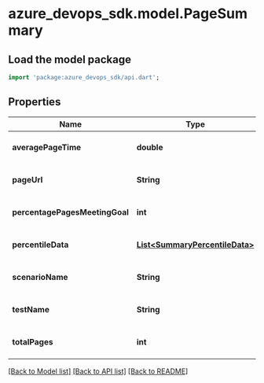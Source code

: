 # azure_devops_sdk.model.PageSummary

## Load the model package
```dart
import 'package:azure_devops_sdk/api.dart';
```

## Properties
Name | Type | Description | Notes
------------ | ------------- | ------------- | -------------
**averagePageTime** | **double** |  | [optional] [default to null]
**pageUrl** | **String** |  | [optional] [default to null]
**percentagePagesMeetingGoal** | **int** |  | [optional] [default to null]
**percentileData** | [**List&lt;SummaryPercentileData&gt;**](SummaryPercentileData.md) |  | [optional] [default to []]
**scenarioName** | **String** |  | [optional] [default to null]
**testName** | **String** |  | [optional] [default to null]
**totalPages** | **int** |  | [optional] [default to null]

[[Back to Model list]](../README.md#documentation-for-models) [[Back to API list]](../README.md#documentation-for-api-endpoints) [[Back to README]](../README.md)


